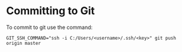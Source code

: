 # Committing to Git

To commit to git use the command:

    GIT_SSH_COMMAND="ssh -i C:/Users/<username>/.ssh/<key>" git push origin master